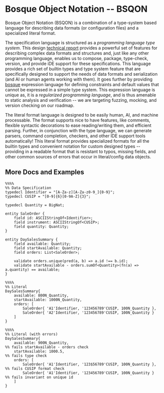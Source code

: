 # Bosque Object Notation -- BSQON

Bosque Object Notation (BSQON) is a combination of a type-system based language for describing data formats (or configuration files) and a specialized literal format. 

The specification language is structured as a _programming language type system_. This design [technical report](https://github.com/BosqueLanguage/BSQON/blob/main/docs/publications/bsqon_techreport.pdf) provides a powerful set of features for describing complex data formats and structures and, just like any other programming language, enables us to compose, package, type-check, version, and provide iDE support for these specifications. This language provides a rich set of builtin types and type system feature that are specifically designed to support the needs of data formats and serialization (and AI or human agents working with them). It goes further by providing [bosque](https://github.com/BosqueLanguage/BosqueCore) expression language for defining constraints and default values that cannot be expressed in a simple type system. This expression language is unique as, it is a _regularized programming language_, and is thus amenable to static analysis and verification -- we are targeting fuzzing, mocking, and version checking on our roadmap.

The literal format language is designed to be easily human, AI, and machine processable. The format supports nice to have features, like comments, flexible syntactic decorations to ease reading/writing them, and efficient parsing. Further, in conjunction with the type language, we can generate parsers, command completion, checkers, and other IDE support tools automatically! This literal format provides specialized formats for all the builtin types and convenient notation for custom designed types -- providing in a readable format that is resistant to typos, missing fields, and other common sources of errors that occur in literal/config data objects.

## More Docs and Examples

```
%%%%
%% Data Specification
typedecl Identifier = "[A-Za-z][A-Za-z0-9_]{0-9}";
typedecl CUSIP = "[0-9]{6}[0-9A-Z]{3}";

typedecl Quantity = BigNat;
    
entity SaleOrder {
    field id: ASCIIStringOf<Identifier>;
    field instrument: ASCIIStringOf<CUSIP>;
    field quantity: Quantity;
}
        
entity DaySalesSummary {
    field available: Quantity;
    field startAvailable: Quantity;
    field orders: List<SaleOrder>;
            
    validate orders.unique(pred(a, b) => a.id !== b.id);
    validate startAvailable - orders.sumOf<Quantity>(fn(a) => a.quantity) == available;
}

%%%%
%% Literal
DaySalesSummary{
    available: 800N_Quantity,
    startAvailable: 1000N_Quantity,
    orders: [
        SaleOrder{ 'A1'Identifier, '123456789'CUSIP, 100N_Quantity },
        SaleOrder{ 'A2'Identifier, '123456789'CUSIP, 100N_Quantity }
    ]
}

%%%%
%% Literal (with errors)
DaySalesSummary{
    available: 900N_Quantity,                                         %% fails startAvailable - orders check
    startAvailable: 1000.5,                                           %% fails type check
    orders: [
        SaleOrder{ 'A1'Identifier, '123$56789'CUSIP, 100N_Quantity }, %% fails CUSIP format check
        SaleOrder{ 'A1'Identifier, '123456789'CUSIP, 100N_Quantity }  %% fails invariant on unique id
    ]
}
```
